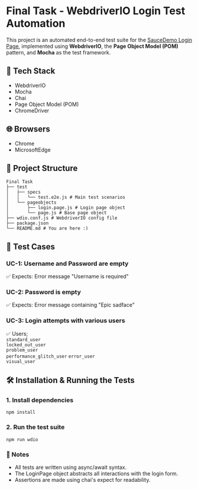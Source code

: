 # Final Task - WebdriverIO Login Test Automation

This project is an automated end-to-end test suite for the [SauceDemo Login Page](https://www.saucedemo.com/), implemented using **WebdriverIO**, the **Page Object Model (POM)** pattern, and **Mocha** as the test framework.

## 🚀 Tech Stack

- WebdriverIO
- Mocha
- Chai
- Page Object Model (POM)
- ChromeDriver

## 🌐 Browsers

- Chrome
- MicrosoftEdge

## 📂 Project Structure
```
Final Task
├── test
│   ├── specs
│   │   └── test.e2e.js # Main test scenarios
│   └── pageobjects
│       ├── login.page.js # Login page object
│       └── page.js # Base page object
├── wdio.conf.js # WebdriverIO config file
├── package.json
└── README.md # You are here :)
```

## 🧪 Test Cases

### UC-1: Username and Password are empty  
✅ Expects: Error message "Username is required"

### UC-2: Password is empty  
✅ Expects: Error message containing "Epic sadface"

### UC-3: Login attempts with various users

 ✅ Users;                
    `standard_user`           
    `locked_out_user`         
    `problem_user`            
    `performance_glitch_user` 
    `error_user`              
    `visual_user`             

## 🛠️ Installation & Running the Tests

### 1. Install dependencies

```npm install```


### 2. Run the test suite

```npm run wdio```


### 📌 Notes

  - All tests are written using async/await syntax.
  - The LoginPage object abstracts all interactions with the login form.
  - Assertions are made using chai's expect for readability.
